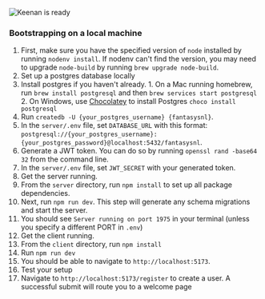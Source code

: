 ![Keenan is ready][keenan]

[keenan]: https://www.ajc.com/resizer/v2/CQKB45CTSGY5WGEI3OUYAXIQ3U.jpg?auth=9704cf5d867a0bfe3e7709af1ef4f2fe624f94be49894ca901638d549133bf97&width=1600&height=900&smart=true "Keenan is ready"


### Bootstrapping on a local machine
1. First, make sure you have the specified version of `node` installed by running `nodenv install`. If nodenv can't find the version, you may need to upgrade `node-build` by running `brew upgrade node-build`.
2. Set up a postgres database locally
  1. Install postgres if you haven't already. 
    1. On a Mac running homebrew, run `brew install postgresql` and then `brew services start postgresql`
    2. On Windows, use [Chocolatey](https://chocolatey.org/) to install Postgres `choco install postgresql`
  2. Run `createdb -U {your_postgres_username} {fantasysnl}`.
  3. In the `server/.env` file, set `DATABASE_URL` with this format: `postgresql://{your_postgres_username}:{your_postgres_password}@localhost:5432/fantasysnl`.
3. Generate a JWT token. You can do so by running `openssl rand -base64 32` from the command line.
  1. In the `server/.env` file, set `JWT_SECRET` with your generated token.
5. Get the server running. 
  1. From the `server` directory, run `npm install` to set up all package dependencies.
  2. Next, run `npm run dev`. This step will generate any schema migrations and start the server.
  3. You should see `Server running on port 1975` in your terminal (unless you specify a different PORT in `.env`)
5. Get the client running.
  1. From the `client` directory, run `npm install`
  2. Run `npm run dev`
  3. You should be able to navigate to `http://localhost:5173`.
6. Test your setup
  1. Navigate to `http://localhost:5173/register` to create a user. A successful submit will route you to a welcome page
